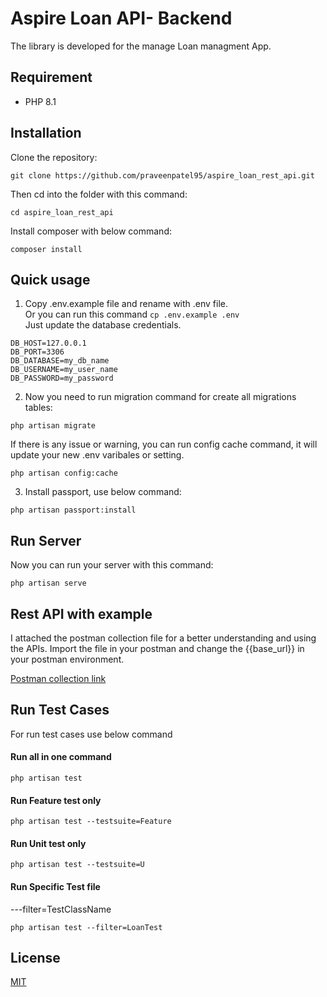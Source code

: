 # Aspire Loan API- Backend 

The library is developed for the manage Loan managment App.

## Requirement

- PHP 8.1

## Installation

Clone the repository:

```
git clone https://github.com/praveenpatel95/aspire_loan_rest_api.git

```

Then cd into the folder with this command:
```
cd aspire_loan_rest_api
```

Install composer with below command:
```
composer install
```




## Quick usage 

1. Copy .env.example file and rename with .env file.<br />
Or you can run this command
`cp .env.example .env`
<br />Just update the database credentials.
```
DB_HOST=127.0.0.1
DB_PORT=3306
DB_DATABASE=my_db_name
DB_USERNAME=my_user_name
DB_PASSWORD=my_password
```


2. Now you need to run migration command for create all migrations tables:

```
php artisan migrate
```

If there is any issue or warning, you can run config cache command, it will update your new .env varibales or setting.
```
php artisan config:cache
```

3. Install passport, use below command:

```
php artisan passport:install
```



## Run Server

Now you can run your server with this command:
```
php artisan serve
```


## Rest API with example 

I attached the postman collection file for a better understanding and using the APIs. 
 Import the file in your postman and change the {{base_url}} in your postman environment.
 
[Postman collection link](https://documenter.getpostman.com/view/9499370/2s93JnU6nf)


## Run Test Cases
For run test cases use below command
#### Run all in one command
```
php artisan test
```

#### Run Feature test only
```
php artisan test --testsuite=Feature
```

#### Run Unit test only
```
php artisan test --testsuite=U
```

#### Run Specific Test file
---filter=TestClassName
```
php artisan test --filter=LoanTest
```


## License

[MIT](https://choosealicense.com/licenses/mit/)
